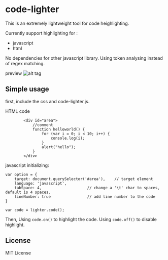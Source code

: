 code-lighter
============

This is an extremely lightweight tool for code heighlighting.

Currently support highlighting for :

* javascript
* html

No dependencies for other javascript library. Using token analysing instead of regex matching.

preview
![alt tag](https://github.com/icymorn/code-lighter/blob/master/preview.png)

## Simple usage

first, include the css and code-lighter.js.

HTML code

```
		<div id="area">
			//comment
			function helloworld() {
				for (var i = 0; i < 10; i++) {
					console.log(i);
				}
				alert("hello");
			}
		</div>
```

javascript initializing:
```
var option = {
	target: document.querySelector('#area'),	// target element
	language: 'javascript',
	tabSpace: 4,					// change a '\t' char to spaces, default is 4 spaces.
	lineNumber: true				// add line number to the code
}

var code = lighter.code();
```

Then, Using `code.on()` to highlight the code. Using `code.off()` to disable highlight.

## License

MIT License
